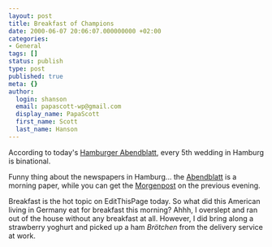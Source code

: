 ```yaml
---
layout: post
title: Breakfast of Champions
date: 2000-06-07 20:06:07.000000000 +02:00
categories:
- General
tags: []
status: publish
type: post
published: true
meta: {}
author:
  login: shanson
  email: papascott-wp@gmail.com
  display_name: PapaScott
  first_name: Scott
  last_name: Hanson
---
```

<p>According to today's <a href="http://www.abendblatt.de">Hamburger Abendblatt</a>, every 5th wedding in Hamburg is binational.</p>
<p>Funny thing about the newspapers in Hamburg... the <a href="http://www.abendblatt.de">Abendblatt</a> is a morning paper, while you can get the <a href="http://www.mopo.de">Morgenpost</a> on the previous evening.</p>
<p>Breakfast is the hot topic on EditThisPage today. So what did this American living in Germany eat for breakfast this morning? Ahhh, I overslept and ran out of the house without any breakfast at all. However, I did bring along a strawberry yoghurt and picked up a ham <i>Brötchen</i> from the delivery service at work.</p>
